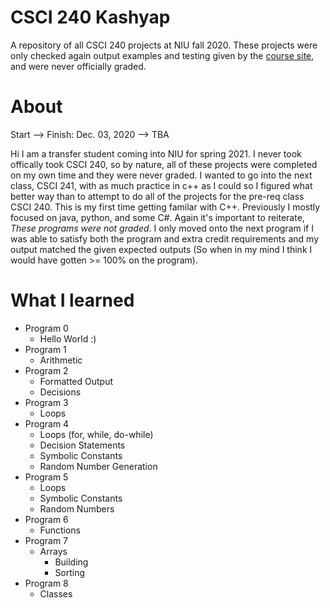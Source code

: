 # CSCI 240 Kashyap
A repository of all CSCI 240 projects at NIU fall 2020. These projects were only checked again output examples and testing given by the [course site](http://faculty.cs.niu.edu/~byrnes/csci240/), and were never officially graded.
# About
Start --> Finish: Dec. 03, 2020 --> TBA 

Hi I am a transfer student coming into NIU for spring 2021. I never took offically took CSCI 240, so by nature, all of these projects were completed on my own time and they were never graded. I wanted to go into the next class, CSCI 241, with as much practice in c++ as I could so I figured what better way than to attempt to do all of the projects for the pre-req class CSCI 240. This is my first time getting familar with C++. Previously I mostly focused on java, python, and some C#. Again it's important to reiterate, *These programs were not graded*. I only moved onto the next program if I was able to satisfy both the program and extra credit requirements and my output matched the given expected outputs (So when in my mind I think I would have gotten >= 100% on the program).
# What I learned
* Program 0
  * Hello World :)
* Program 1
  * Arithmetic
* Program 2
  * Formatted Output
  * Decisions 
* Program 3
  * Loops
* Program 4
  * Loops (for, while, do-while)
  * Decision Statements
  * Symbolic Constants
  * Random Number Generation
* Program 5
  * Loops
  * Symbolic Constants
  * Random Numbers
* Program 6
  * Functions
* Program 7
  * Arrays
    * Building
    * Sorting
* Program 8
  * Classes
